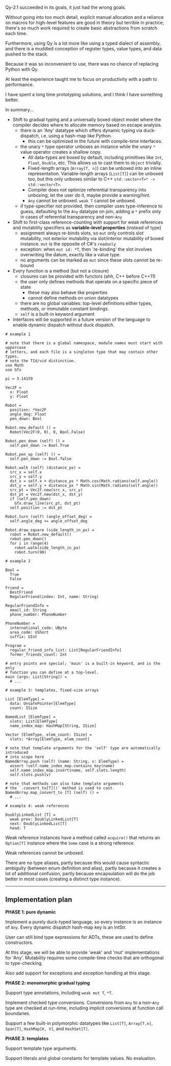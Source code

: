 Qy-2.1 succeeded in its goals, it just had the wrong goals.

Without going into too much detail, explicit manual allocation and a reliance on 
macros for high-level features are good in theory but terrible in practice; 
there's so much work required to create basic abstractions from scratch each 
time.

Furthermore, using Qy is a lot more like using a typed dialect of assembly,
and there is a muddled conception of register types, value types, and data 
pushed to the stack.

Because it was so inconvenient to use, there was no chance of replacing Python
with Qy.

At least the experience taught me to focus on productivity with a path to
performance.

I have spent a long time prototyping solutions, and I think I have something
better.

In summary...
- Shift to gradual typing and a universally boxed object model where the 
  compiler decides where to allocate memory based on escape analysis.
  - there is an 'Any' datatype which offers dynamic typing via duck-dispatch,
    i.e. using a hash-map like Python.
    - this can be optimized in the future with compile-time interfaces.
  - the unary `*` type operator unboxes an instance while the unary `*` value
    operator creates a shallow copy. 
    - All data-types are boxed by default, including primitives like `Int`, 
      `Float`, `Double`, etc. This allows us to cast them to `Object` trivially.
    - Fixed-length arrays (`Array[T, n]`) can be unboxed into an inline 
      representation. Variable-length arrays (`List[T]`) can be unboxed too, but 
      this only unboxes similar to C++ `std::vector<T>* -> std::vector<T>`.
    - Compiler does not optimize referential transparency into unboxing; let the
      user do it, maybe provide a warning/hint.
    - `Any` cannot be unboxed. `weak T` cannot be unboxed.
  - if type-specifier not provided, then compiler uses type-inference to guess,
    defaulting to the `Any` datatype on join, adding a `*` prefix only in cases
    of referential transparency and non-`Any`
- Shift to first-class reference-counting with support for weak references and
  mutability specifiers as **variable-level properties** (instead of type)
  - assignment always re-binds slots, so `mut` only controls slot mutability,
    not exterior mutability via slot/interior mutability of boxed instance.
    `mut` is the opposite of C#'s `readonly`
  - exception: when `mut id: *T`, then 're-binding' the slot involves 
    overwriting the datum, exactly like a value type.
  - no arguments can be marked as `mut` since these slots cannot be re-bound
- Every function is a method (but not a closure)
  - closures can be provided with functors (ahh, C++ before C++11)
  - the user only defines methods that operate on a specific piece of state
    - these may also behave like properties
    - cannot define methods on union datatypes
  - there are no global variables: top-level definitions either types, methods,
    or immutable constant bindings.
  - `self` is a built-in keyword argument
- Interfaces will be supported in a future version of the language to enable
  dynamic dispatch without duck dispatch.

```
# example 1

# note that there is a global namespace, module names must start with uppercase
# letters, and each file is a singleton type that may contain other types.
# note the TId/vid distinction.
use Math
use Gfx

pi = 3.14159

Vec2F = 
  x: Float
  y: Float

Robot = 
  position: *Vec2F
  angle_deg: Float 
  pen_down: Bool

Robot.new_default () =
  Robot(Vec2F(0, 0), 0, Bool.False)

Robot.pen_down (self) () =
  self.pen_down := Bool.True

Robot.pen_up (self) () =
  self.pen_down := Bool.false

Robot.walk (self) (distance_px) =
  src_x = self.x
  src_y = self.y
  dst_x = self.x + distance_px * Math.cos(Math.radians(self.angle))
  dst_y = self.y + distance_px * Math.sin(Math.radians(self.angle))
  src_pt = Vec2f.new(src_x, src_y)
  dst_pt = Vec2f.new(dst_x, dst_y)
  if (self.pen_down)
    Gfx.draw_line(src_pt, dst_pt)
  self.position := dst_pt

Robot.turn (self) (angle_offset_deg) =
  self.angle_deg += angle_offset_deg

Robot.draw_square (side_length_in_px) =
  robot = Robot.new_default()
  robot.pen_down()
  for i in range(4)
    robot.walk(side_length_in_px)
    robot.turn(90)
```

```
# example 2

Bool = 
  True 
  False

Friend = 
  BestFriend
  RegularFriend(index: Int, name: String)

RegularFriendInfo = 
  email_id: String
  phone_number: PhoneNumber

PhoneNumber = 
  international_code: UByte
  area_code: UShort
  suffix: UInt

Program = 
  regular_friend_info_list: List[RegularFriendInfo]
  former_friends_count: Int

# entry points are special; 'main' is a built-in keyword, and is the only 
# function you can define at a top-level.
main (args: List[String]) =
  # ...
```

```
# example 3: templates, fixed-size arrays

List [ElemType] = 
  data: UnsafePointer[ElemType]
  count: ISize

NamedList [ElemType] = 
  slots: List[ElemType]
  name_index_map: HashMap[String, ISize]

Vector [ElemType, elem_count: ISize] = 
  slots: *Array[ElemType, elem_count]

# note that template arguments for the 'self' type are automatically introduced
# into scope here
NamedArray.push (self) (name: String, v: ElemType) =
  assert !self.name_index_map.contains_key(name)
  self.name_index_map.insert(name, self.slots.length)
  self.slots.push(v)

# note that methods can also take template arguments
# the `.convert_to[T]()` method is used to cast.
NamedArray.map_convert_to [T] (self) () =
  # ...
```

```
# example 4: weak references

DoublyLinkedList [T] = 
  weak prev: DoublyLinkedList[T]
  next: DoublyLinkedList[T]
  head: T
```

Weak reference instances have a method called `acquire()` that returns an
`Option[T]` instance where the `Some` case is a strong reference.

Weak references cannot be unboxed.

There are no type aliases, partly because this would cause syntactic ambiguity
(between enum definition and alias), partly because it creates a lot of 
additional confusion, partly because encapsulation will do the job better in
most cases (creating a distinct type instance).

---

## Implementation plan

**PHASE 1: pure dynamic**

Implement a purely duck-typed language, so every instance is an instance of 
`Any`. Every dynamic dispatch hash-map key is an IntStr.

User can still bind type expressions for ADTs, these are used to define 
constructors.

At this stage, we will be able to provide 'weak' and 'mut' implementations for 
'Any'. Mutability requires some compile-time checks that are orthogonal to 
type-checking.

Also add support for exceptions and exception handling at this stage.

**PHASE 2: monomorphic gradual typing**

Support type annotations, including `weak mut T`, `*T`.

Implement checked type conversions. Conversions from `Any` to a non-`Any` type
are checked at run-time, including implicit conversions at function call 
boundaries. 

Support a few built-in polymorphic datatypes like `List[T]`, `Array[T,n]`,
`Span[T]`, `HashMap[K, V]`, and `HashSet[T]`.

**PHASE 3: templates**

Support template type arguments.

Support literals and global constants for template values. No evaluation.
